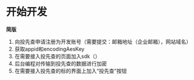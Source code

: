 # 开始开发

**简版**

1. 向投先查申请注册为开发账号（需要提交：邮箱地址（企业邮箱），网站域名）
0. 获取appid和encodingAesKey
0. 在需要接入投先查的页面加入sdk（）
0. 后台编程对传输到投先查的数据进行加密
0. 在需要接入投先查的标的界面上加入“投先查”按钮
